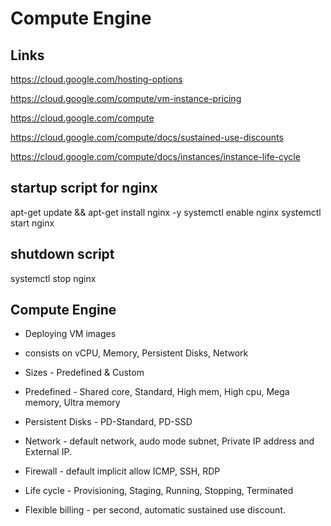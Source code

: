 # Compute Engine

## Links

https://cloud.google.com/hosting-options

https://cloud.google.com/compute/vm-instance-pricing

https://cloud.google.com/compute

https://cloud.google.com/compute/docs/sustained-use-discounts

https://cloud.google.com/compute/docs/instances/instance-life-cycle

## startup script for nginx
apt-get update && apt-get install nginx -y
systemctl enable nginx
systemctl start nginx

## shutdown script 
systemctl stop nginx

## Compute Engine

- Deploying VM images

- consists on vCPU, Memory, Persistent Disks, Network

- Sizes - Predefined & Custom

- Predefined - Shared core, Standard, High mem, High cpu, Mega memory, Ultra memory 

- Persistent Disks - PD-Standard, PD-SSD

- Network - default network, audo mode subnet, Private IP address and External IP.

- Firewall - default implicit allow ICMP, SSH, RDP

- Life cycle - Provisioning, Staging, Running, Stopping, Terminated

- Flexible billing - per second, automatic sustained use discount.
